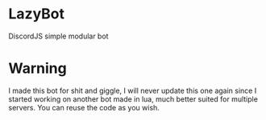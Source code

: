 # LazyBot
DiscordJS simple modular bot

# Warning
I made this bot for shit and giggle, I will never update this one again since I started working on another bot made in lua, much better suited for multiple servers. You can reuse the code as you wish.